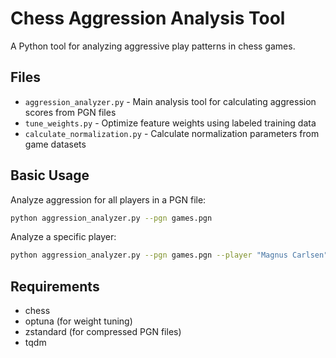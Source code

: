 # Chess Aggression Analysis Tool

A Python tool for analyzing aggressive play patterns in chess games.

## Files

- `aggression_analyzer.py` - Main analysis tool for calculating aggression scores from PGN files
- `tune_weights.py` - Optimize feature weights using labeled training data
- `calculate_normalization.py` - Calculate normalization parameters from game datasets

## Basic Usage

Analyze aggression for all players in a PGN file:
```bash
python aggression_analyzer.py --pgn games.pgn
```

Analyze a specific player:
```bash
python aggression_analyzer.py --pgn games.pgn --player "Magnus Carlsen"
```

## Requirements

- chess
- optuna (for weight tuning)
- zstandard (for compressed PGN files)
- tqdm